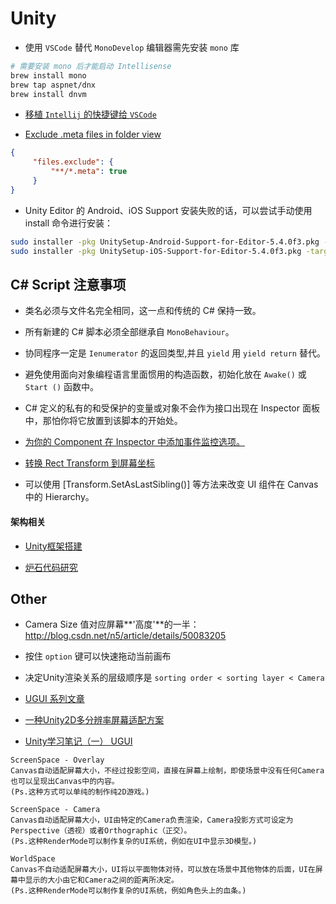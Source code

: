 # Unity

- 使用 `VSCode` 替代 `MonoDevelop` 编辑器需先安装 `mono` 库
```sh
# 需要安装 mono 后才能启动 Intellisense
brew install mono
brew tap aspnet/dnx
brew install dnvm
```

- [移植 `Intellij` 的快捷键给 `VSCode`](https://github.com/k--kato/vscode-intellij-idea-keybindings)

- [Exclude .meta files in folder view](http://stackoverflow.com/questions/30140112/how-do-i-hide-certain-files-from-the-sidebar-in-visual-studio-code)
```json
{
     "files.exclude": {
         "**/*.meta": true
     }
}
```

- Unity Editor 的 Android、iOS Support 安装失败的话，可以尝试手动使用 install 命令进行安装：
```sh
sudo installer -pkg UnitySetup-Android-Support-for-Editor-5.4.0f3.pkg -target /
sudo installer -pkg UnitySetup-iOS-Support-for-Editor-5.4.0f3.pkg -target /
```

## C# Script 注意事项
- 类名必须与文件名完全相同，这一点和传统的 C# 保持一致。

- 所有新建的 C# 脚本必须全部继承自 `MonoBehaviour`。

- 协同程序一定是 `Ienumerator` 的返回类型,并且 `yield` 用 `yield return` 替代。

- 避免使用面向对象编程语言里面惯用的构造函数，初始化放在 `Awake()` 或 `Start ()` 函数中。

- C# 定义的私有的和受保护的变量或对象不会作为接口出现在 Inspector 面板中，那怕你将它放置到该脚本的开始处。

- [为你的 Component 在 Inspector 中添加事件监控选项。](http://answers.unity3d.com/questions/892053/button-onclick-inspector-how-do-i-do-this.html)

- [转换 Rect Transform 到屏幕坐标](http://answers.unity3d.com/questions/826851/how-to-get-screen-position-of-a-recttransform-when.html)

- 可以使用 [Transform.SetAsLastSibling()] 等方法来改变 UI 组件在 Canvas 中的 Hierarchy。

#### 架构相关
- [Unity框架搭建](http://liangxiegame.com/tag/unity_framework/)

- [炉石代码研究](http://zhihu.com/question/36928590/answer/69843137)

## Other
- Camera Size 值对应屏幕**'高度'**的一半：http://blog.csdn.net/n5/article/details/50083205

- 按住 `option` 键可以快速拖动当前画布

- 决定Unity渲染关系的层级顺序是 `sorting order < sorting layer < Camera `

- [UGUI 系列文章](http://k79k06k02k.com/blog/%E7%B3%BB%E5%88%97%E6%96%87%E7%AB%A0%E7%9B%AE%E9%8C%84)

- [一种Unity2D多分辨率屏幕适配方案](http://www.cnblogs.com/flyFreeZn/p/4073655.html)

- [Unity学习笔记（一） UGUI](http://www.jianshu.com/p/96676667cfe6)
```
ScreenSpace - Overlay
Canvas自动适配屏幕大小，不经过投影空间，直接在屏幕上绘制，即使场景中没有任何Camera也可以呈现出Canvas中的内容。
(Ps.这种方式可以单纯的制作纯2D游戏。)

ScreenSpace - Camera 
Canvas自动适配屏幕大小，UI由特定的Camera负责渲染，Camera投影方式可设定为Perspective（透视）或者Orthographic（正交）。
(Ps.这种RenderMode可以制作复杂的UI系统，例如在UI中显示3D模型。)

WorldSpace
Canvas不自动适配屏幕大小，UI将以平面物体对待，可以放在场景中其他物体的后面，UI在屏幕中显示的大小由它和Camera之间的距离所决定。
(Ps.这种RenderMode可以制作复杂的UI系统，例如角色头上的血条。)
```

